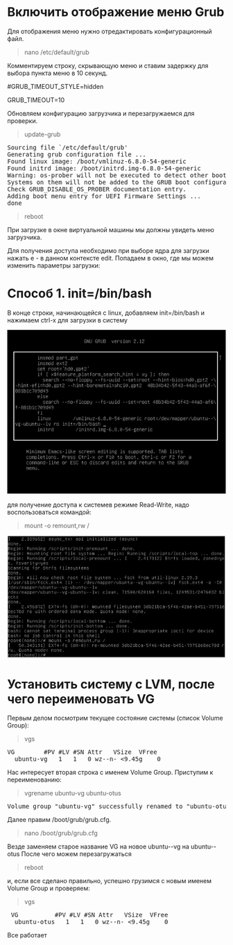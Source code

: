 # Включить отображение меню Grub

Для отображения меню нужно отредактировать конфигурационный файл.

>nano /etc/default/grub

Комментируем строку, скрывающую меню и ставим задержку для выбора пункта меню в 10 секунд.

#GRUB_TIMEOUT_STYLE=hidden

GRUB_TIMEOUT=10

Обновляем конфигурацию загрузчика и перезагружаемся для проверки.
>update-grub
<pre>Sourcing file `/etc/default/grub&apos;
Generating grub configuration file ...
Found linux image: /boot/vmlinuz-6.8.0-54-generic
Found initrd image: /boot/initrd.img-6.8.0-54-generic
Warning: os-prober will not be executed to detect other bootable partitions.
Systems on them will not be added to the GRUB boot configuration.
Check GRUB_DISABLE_OS_PROBER documentation entry.
Adding boot menu entry for UEFI Firmware Settings ...
done
</pre>
>reboot

При загрузке в окне виртуальной машины мы должны увидеть меню загрузчика.

Для получения доступа необходимо при выборе ядра для загрузки нажать e - в данном контексте edit. Попадаем в окно, где мы можем изменить параметры загрузки:

# Способ 1. init=/bin/bash

В конце строки, начинающейся с linux, добавляем init=/bin/bash и нажимаем сtrl-x для загрузки в систему

![alt text](l08-01.jpg)

для получение доступа к системев режиме Read-Write, надо воспользоваться командой:

>mount -o remount,rw /

![alt text](l08-02.jpg)


# Установить систему с LVM, после чего переименовать VG

Первым делом посмотрим текущее состояние системы (список Volume Group):

>vgs

<pre>VG        #PV #LV #SN Attr   VSize  VFree
  ubuntu-vg   1   1   0 wz--n- &lt;9.45g    0 
</pre>

Нас интересует вторая строка с именем Volume Group. Приступим к переименованию:

>vgrename ubuntu-vg ubuntu-otus
<pre>Volume group &quot;ubuntu-vg&quot; successfully renamed to &quot;ubuntu-otus&quot;
</pre>
Далее правим /boot/grub/grub.cfg. 
>nano /boot/grub/grub.cfg

Везде заменяем старое название VG на новое 
ubuntu--vg на ubuntu--otus
После чего можем перезагружаться 
>reboot

и, если все сделано правильно, успешно грузимся с новым именем Volume Group и проверяем:

>vgs

<pre> VG          #PV #LV #SN Attr   VSize  VFree
  ubuntu-otus   1   1   0 wz--n- &lt;9.45g    0 
</pre>

Все работает
